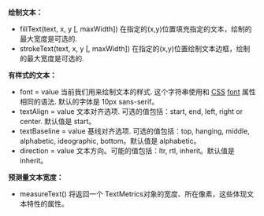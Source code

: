 **绘制文本：**

- fillText(text, x, y [, maxWidth]) 在指定的(x,y)位置填充指定的文本，绘制的最大宽度是可选的.
- strokeText(text, x, y [, maxWidth]) 在指定的(x,y)位置绘制文本边框，绘制的最大宽度是可选的.

**有样式的文本：**

- font = value 当前我们用来绘制文本的样式. 这个字符串使用和 [CSS](https://developer.mozilla.org/en-US/docs/Web/CSS) [font](https://developer.mozilla.org/zh-CN/docs/Web/CSS/font) 属性相同的语法. 默认的字体是 10px sans-serif。
- textAlign = value 文本对齐选项. 可选的值包括：start, end, left, right or center. 默认值是 start。
- textBaseline = value 基线对齐选项. 可选的值包括：top, hanging, middle, alphabetic, ideographic, bottom。默认值是 alphabetic。
- direction = value 文本方向。可能的值包括：ltr, rtl, inherit。默认值是 inherit。

**预测量文本宽度：**

- measureText() 将返回一个 TextMetrics对象的宽度、所在像素，这些体现文本特性的属性。
